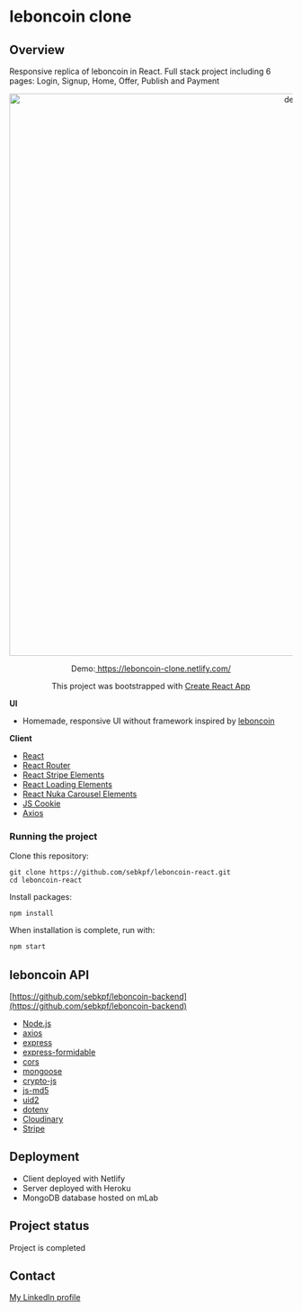 # leboncoin clone

## Overview

Responsive replica of leboncoin in React. Full stack project including 6 pages: Login, Signup, Home, Offer, Publish and Payment

<p align="center">
	<img
			width="1000"
			alt="demo"
			src="https://github.com/sebkpf/leboncoin-react/blob/master/documentation/demo.gif">
</p>

<p align="center">
  Demo:<a href="https://leboncoin-clone.netlify.com/" target="_blank"> https://leboncoin-clone.netlify.com/</a>
</p>
<p align="center">
 This project was bootstrapped with <a href=https://github.com/facebook/create-react-app. target="_blank">Create React App</a>
</p>

**UI**

- Homemade, responsive UI without framework inspired by [leboncoin](https://www.leboncoin.fr)

**Client**

- [React](https://reactjs.org/docs/getting-started.html)
- [React Router](https://reacttraining.com/react-router/web/guides/quick-start)
- [React Stripe Elements](https://github.com/stripe/react-stripe-elements)
- [React Loading Elements](https://github.com/jxnblk/loading)
- [React Nuka Carousel Elements](https://github.com/FormidableLabs/nuka-carousel)
- [JS Cookie](https://github.com/js-cookie/js-cookie)
- [Axios](https://github.com/axios/axios)

### Running the project

Clone this repository:

```
git clone https://github.com/sebkpf/leboncoin-react.git
cd leboncoin-react
```

Install packages:

```
npm install
```

When installation is complete, run with:

```bash
npm start
```

## leboncoin API

[https://github.com/sebkpf/leboncoin-backend](https://github.com/sebkpf/leboncoin-backend)

- [Node.js](https://nodejs.org/en/)
- [axios](https://www.npmjs.com/package/axios)
- [express](https://www.npmjs.com/package/express)
- [express-formidable](https://www.npmjs.com/package/express-formidable)
- [cors](https://www.npmjs.com/package/cors)
- [mongoose](https://www.npmjs.com/package/mongoose)
- [crypto-js](https://www.npmjs.com/package/crypto-js)
- [js-md5](https://www.npmjs.com/package/js-md5)
- [uid2](https://www.npmjs.com/package/uid2)
- [dotenv](https://www.npmjs.com/package/dotenv)
- [Cloudinary](https://www.npmjs.com/package/cloudinary)
- [Stripe](https://www.npmjs.com/package/stripe)

## Deployment

- Client deployed with Netlify
- Server deployed with Heroku
- MongoDB database hosted on mLab

## Project status

Project is completed

## Contact

[My LinkedIn profile](https://www.linkedin.com/in/sebastienkempf/)
